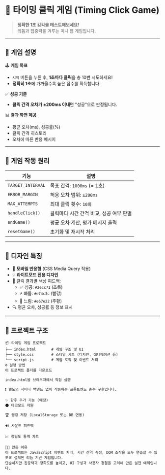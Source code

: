 # 🎯 타이밍 클릭 게임 (Timing Click Game)

> **정확한 1초 감각을 테스트해보세요!**  
> 리듬과 집중력을 겨루는 미니 웹 게임입니다.

---


## 📌 게임 설명

🕹️ **게임 목표**  
- `시작` 버튼을 누른 후, **1초마다 클릭**을 총 10번 시도하세요!  
- **정확히 1초**에 가까울수록 높은 점수를 획득합니다.

✅ **성공 기준**  
- **클릭 간격 오차가 ±200ms 이내**면 "성공"으로 판정됩니다.

📊 **결과 화면 제공**  
- 평균 오차(ms), 성공률(%)  
- 클릭 간격 히스토리  
- 오차에 따른 반응 메시지

---

## 🧠 게임 작동 원리

| 기능 | 설명 |
|------|------|
| `TARGET_INTERVAL` | 목표 간격: `1000ms` (= 1초) |
| `ERROR_MARGIN` | 허용 오차 범위: `±200ms` |
| `MAX_ATTEMPTS` | 최대 클릭 횟수: `10회` |
| `handleClick()` | 클릭마다 시간 간격 비교, 성공 여부 판별 |
| `endGame()` | 평균 오차 계산, 평가 메시지 출력 |
| `resetGame()` | 초기화 및 재시작 처리 |

---

## 🎨 디자인 특징

- 📱 **모바일 반응형** (CSS Media Query 적용)
- 💡 **라이트모드 전용 디자인**  
- 🎨 클릭 결과별 색상 피드백:
  - ✅ 성공: `#2ecc71` (초록)
  - ⚡ 빠름: `#e74c3c` (빨강)
  - 🐢 느림: `#e67e22` (주황)
- 🔍 평균 오차, 성공률 등 정보 표시

---

## 📁 프로젝트 구조

```plaintext
📦 타이밍 게임 프로젝트
├── index.html       # 게임 구조 및 UI
├── style.css        # 스타일 시트 (디자인, 애니메이션 등)
└── script.js        # 게임 로직 및 이벤트 처리
⚙️ 실행 방법
이 프로젝트 폴더를 다운로드

index.html을 브라우저에서 직접 실행

❗ 별도의 서버나 백엔드 없이 작동하는 프론트엔드 순수 구현입니다.

✨ 향후 추가 기능 (예정)
🌑 다크모드 지원

🏆 랭킹 저장 (LocalStorage 또는 DB 연동)

🔊 사운드 피드백

📈 정밀도 통계 차트

👨‍💻 만든 이유
이 프로젝트는 JavaScript 이벤트 처리, 시간 간격 측정, DOM 조작을 모두 연습할 수 있도록 설계된 리듬 기반 게임입니다.
단순하지만 집중력과 정확도를 높이고, UI 구성과 사용자 경험을 고려해 만든 실전 예제입니다.
